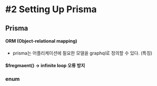 # #2 Setting Up Prisma

## Prisma

#### ORM (Object-relational mapping)

- prisma는 어플리케이션에 필요한 모델을 graphql로 정의할 수 있다. (특징)

#### \$fregmaent() -> infinite loop 오류 방지

### enum
